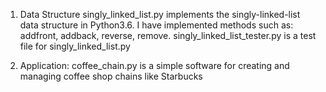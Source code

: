 1. Data Structure
singly_linked_list.py implements the singly-linked-list data structure in Python3.6. 
I have implemented methods such as: addfront, addback, reverse, remove.
singly_linked_list_tester.py is a test file for singly_linked_list.py

2. Application: 
coffee_chain.py is a simple software for creating and managing coffee shop chains like Starbucks
